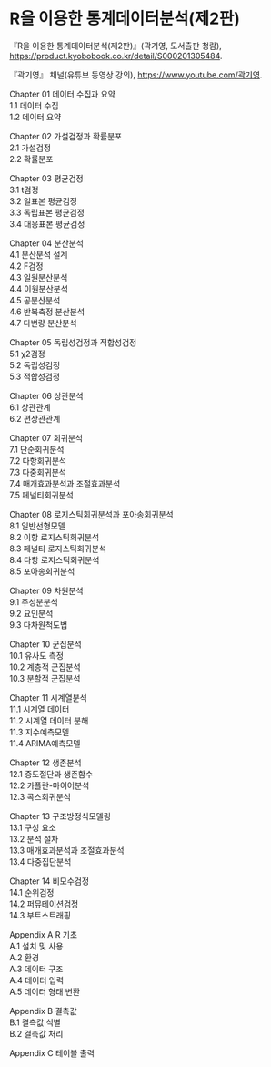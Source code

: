 # R을 이용한 통계데이터분석(제2판)
『R을 이용한 통계데이터분석(제2판)』(곽기영, 도서출판 청람), https://product.kyobobook.co.kr/detail/S000201305484.   

『곽기영』 채널(유튜브 동영상 강의), https://www.youtube.com/곽기영.   

Chapter 01 데이터 수집과 요약   
1.1 데이터 수집   
1.2	데이터 요약   

Chapter 02 가설검정과 확률분포   
2.1 가설검정   
2.2 확률분포   

Chapter 03 평균검정   
3.1 t검정   
3.2 일표본 평균검정   
3.3 독립표본 평균검정   
3.4 대응표본 평균검정   

Chapter 04 분산분석   
4.1 분산분석 설계   
4.2 F검정   
4.3 일원분산분석   
4.4 이원분산분석   
4.5 공분산분석   
4.6 반복측정 분산분석   
4.7 다변량 분산분석   

Chapter 05 독립성검정과 적합성검정   
5.1 χ2검정   
5.2 독립성검정   
5.3 적합성검정   

Chapter 06 상관분석   
6.1 상관관계   
6.2 편상관관계   

Chapter 07 회귀분석   
7.1 단순회귀분석   
7.2 다항회귀분석   
7.3 다중회귀분석   
7.4 매개효과분석과 조절효과분석   
7.5 페널티회귀분석   

Chapter 08 로지스틱회귀분석과 포아송회귀분석   
8.1 일반선형모델   
8.2 이항 로지스틱회귀분석   
8.3 페널티 로지스틱회귀분석   
8.4 다항 로지스틱회귀분석   
8.5 포아송회귀분석   

Chapter 09 차원분석   
9.1 주성분분석   
9.2 요인분석   
9.3 다차원척도법   

Chapter 10 군집분석   
10.1 유사도 측정   
10.2 계층적 군집분석   
10.3 분할적 군집분석   

Chapter 11 시계열분석   
11.1 시계열 데이터   
11.2 시계열 데이터 분해   
11.3 지수예측모델   
11.4 ARIMA예측모델   

Chapter 12 생존분석   
12.1 중도절단과 생존함수   
12.2 카플란-마이어분석   
12.3 콕스회귀분석   

Chapter 13 구조방정식모델링   
13.1 구성 요소   
13.2 분석 절차   
13.3 매개효과분석과 조절효과분석   
13.4 다중집단분석   

Chapter 14 비모수검정   
14.1 순위검정   
14.2 퍼뮤테이션검정   
14.3 부트스트래핑   

Appendix A R 기초   
A.1 설치 및 사용   
A.2 환경   
A.3 데이터 구조   
A.4 데이터 입력   
A.5 데이터 형태 변환   

Appendix B 결측값   
B.1 결측값 식별   
B.2 결측값 처리   

Appendix C 테이블 출력
